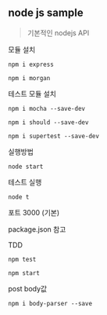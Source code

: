 ## node js sample

>기본적인 nodejs API

모듈 설치
```
npm i express
```
```
npm i morgan
```

테스트 모듈 설치
```
npm i mocha --save-dev
```
```
npm i should --save-dev
```
```
npm i supertest --save-dev
```

실행방법
```
node start
```

테스트 실행
```
node t
```

포트 3000 (기본)

package.json 참고

TDD

```
npm test

npm start
```
post body값
```
npm i body-parser --save
```